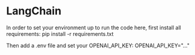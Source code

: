 # LangChain

In order to set your environment up to run the code here, first install all requirements:
pip install -r requirements.txt

Then add a .env file and set your OPENAI_API_KEY:
OPENAI_API_KEY="..."
